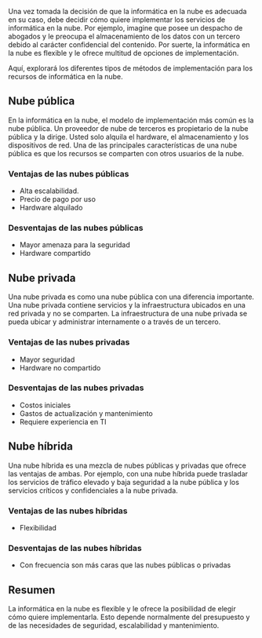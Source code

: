 Una vez tomada la decisión de que la informática en la nube es adecuada en su caso, debe decidir cómo quiere implementar los servicios de informática en la nube. Por ejemplo, imagine que posee un despacho de abogados y le preocupa el almacenamiento de los datos con un tercero debido al carácter confidencial del contenido. Por suerte, la informática en la nube es flexible y le ofrece multitud de opciones de implementación.

Aquí, explorará los diferentes tipos de métodos de implementación para los recursos de informática en la nube. 

## <a name="public-cloud"></a>Nube pública

En la informática en la nube, el modelo de implementación más común es la nube pública. Un proveedor de nube de terceros es propietario de la nube pública y la dirige. Usted solo alquila el hardware, el almacenamiento y los dispositivos de red. Una de las principales características de una nube pública es que los recursos se comparten con otros usuarios de la nube.

### <a name="advantages-of-public-clouds"></a>Ventajas de las nubes públicas
- Alta escalabilidad.
- Precio de pago por uso
- Hardware alquilado

### <a name="disadvantages-of-public-clouds"></a>Desventajas de las nubes públicas
- Mayor amenaza para la seguridad
- Hardware compartido

## <a name="private-cloud"></a>Nube privada

Una nube privada es como una nube pública con una diferencia importante. Una nube privada contiene servicios y la infraestructura ubicados en una red privada y no se comparten. La infraestructura de una nube privada se pueda ubicar y administrar internamente o a través de un tercero.

### <a name="advantages-of-private-clouds"></a>Ventajas de las nubes privadas
- Mayor seguridad
- Hardware no compartido

### <a name="disadvantages-of-private-clouds"></a>Desventajas de las nubes privadas
- Costos iniciales
- Gastos de actualización y mantenimiento
- Requiere experiencia en TI

## <a name="hybrid-cloud"></a>Nube híbrida

Una nube híbrida es una mezcla de nubes públicas y privadas que ofrece las ventajas de ambas. Por ejemplo, con una nube híbrida puede trasladar los servicios de tráfico elevado y baja seguridad a la nube pública y los servicios críticos y confidenciales a la nube privada. 

### <a name="advantages-of-hybrid-clouds"></a>Ventajas de las nubes híbridas
- Flexibilidad 

### <a name="disadvantages-of-hybrid-clouds"></a>Desventajas de las nubes híbridas
- Con frecuencia son más caras que las nubes públicas o privadas

## <a name="summary"></a>Resumen

La informática en la nube es flexible y le ofrece la posibilidad de elegir cómo quiere implementarla. Esto depende normalmente del presupuesto y de las necesidades de seguridad, escalabilidad y mantenimiento.

